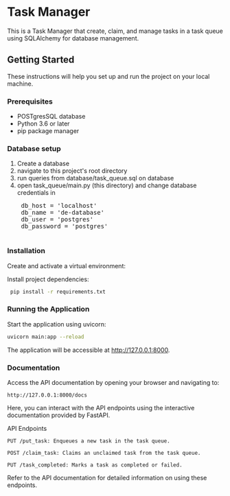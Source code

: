 # Task Manager

This is a Task Manager that create, claim, and manage tasks in a task queue using SQLAlchemy for database management.

## Getting Started

These instructions will help you set up and run the project on your local machine.

### Prerequisites

- POSTgresSQL database
- Python 3.6 or later
- pip package manager

### Database setup

1. Create a database
2. navigate to this project's root directory
3. run queries from database/task_queue.sql on database
4. open task_queue/main.py (this directory) and change database credentials in
    <pre>
    db_host = 'localhost'
    db_name = 'de-database'
    db_user = 'postgres'
    db_password = 'postgres'
    </pre>

### Installation



Create and activate a virtual environment:

Install project dependencies:

``` bash
 pip install -r requirements.txt 
```


### Running the Application

Start the application using uvicorn:

``` bash
uvicorn main:app --reload
```

The application will be accessible at http://127.0.0.1:8000.


### Documentation

Access the API documentation by opening your browser and navigating to:


```http://127.0.0.1:8000/docs```

Here, you can interact with the API endpoints using the interactive documentation provided by FastAPI.

API Endpoints

    PUT /put_task: Enqueues a new task in the task queue.

    POST /claim_task: Claims an unclaimed task from the task queue.

    PUT /task_completed: Marks a task as completed or failed.

Refer to the API documentation for detailed information on using these endpoints.
